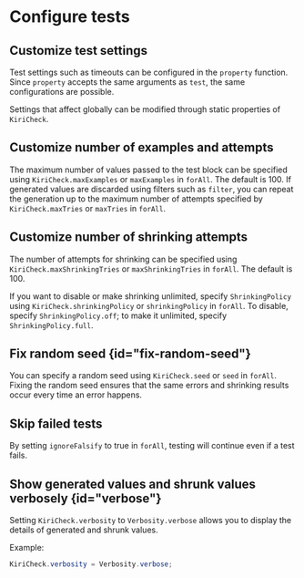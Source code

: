 # Configure tests

## Customize test settings

Test settings such as timeouts can be configured in the `property` function. Since `property` accepts the same arguments
as `test`, the same configurations are possible.

Settings that affect globally can be modified through static properties of `KiriCheck`.

## Customize number of examples and attempts

The maximum number of values passed to the test block can be specified using `KiriCheck.maxExamples` or `maxExamples`
in `forAll`. The default is 100. If generated values are discarded using filters such as `filter`, you can repeat the
generation up to the maximum number of attempts specified by `KiriCheck.maxTries` or `maxTries` in `forAll`.

## Customize number of shrinking attempts

The number of attempts for shrinking can be specified using `KiriCheck.maxShrinkingTries` or `maxShrinkingTries`
in `forAll`. The default is 100.

If you want to disable or make shrinking unlimited, specify `ShrinkingPolicy` using `KiriCheck.shrinkingPolicy`
or `shrinkingPolicy` in `forAll`. To disable, specify `ShrinkingPolicy.off`; to make it unlimited,
specify `ShrinkingPolicy.full`.

## Fix random seed {id="fix-random-seed"}

You can specify a random seed using `KiriCheck.seed` or `seed` in `forAll`. Fixing the random seed ensures that the same
errors and shrinking results occur every time an error happens.

## Skip failed tests

By setting `ignoreFalsify` to true in `forAll`, testing will continue even if a test fails.

## Show generated values and shrunk values verbosely {id="verbose"}

Setting `KiriCheck.verbosity` to `Verbosity.verbose` allows you to display the details of generated and shrunk values.

Example:

```java
KiriCheck.verbosity = Verbosity.verbose;
```

